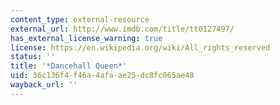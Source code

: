 ```yaml
---
content_type: external-resource
external_url: http://www.imdb.com/title/tt0127497/
has_external_license_warning: true
license: https://en.wikipedia.org/wiki/All_rights_reserved
status: ''
title: '*Dancehall Queen*'
uid: 36c136f4-f46a-4afa-ae25-dc8fc065ae48
wayback_url: ''
---
```

